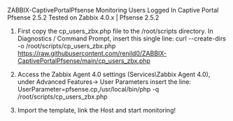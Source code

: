 ZABBIX-CaptivePortalPfsense
Monitoring Users Logged In Captive Portal Pfsense 2.5.2
Tested on Zabbix 4.0.x | Pfsense 2.5.2

1. First copy the cp_users_zbx.php file to the /root/scripts directory.
In Diagnostics / Command Prompt, insert this single line:
curl --create-dirs -o /root/scripts/cp_users_zbx.php https://raw.githubusercontent.com/renild0/ZABBIX-CaptivePortalPfsense/main/cp_users_zbx.php

2. Access the Zabbix Agent 4.0 settings (Services\Zabbix Agent 4.0), under Advanced Features-> User Parameters insert the line:
UserParameter=pfsense.cp,/usr/local/bin/php -q /root/scripts/cp_users_zbx.php

3. Import the template, link the Host and start monitoring!

